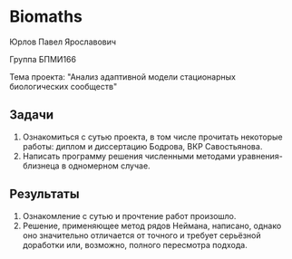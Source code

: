 # Biomaths

Юрлов Павел Ярославович

Группа БПМИ166

Тема проекта: "Анализ адаптивной модели стационарных биологических сообществ"


## Задачи

1. Ознакомиться с сутью проекта, в том числе прочитать некоторые работы: диплом и диссертацию Бодрова, ВКР Савостьянова.
2. Написать программу решения численными методами уравнения-близнеца в одномерном случае.



## Результаты

1. Ознакомление с сутью и прочтение работ произошло.
2. Решение, применяющее метод рядов Неймана, написано, однако оно значительно отличается от точного и требует серьёзной доработки или, возможно, полного пересмотра подхода.
